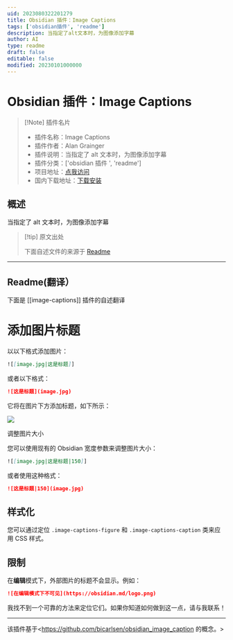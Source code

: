 ```yaml
---
uid: 2023080322201279
title: Obsidian 插件：Image Captions
tags: ['obsidian插件', 'readme']
description: 当指定了alt文本时，为图像添加字幕
author: AI
type: readme
draft: false
editable: false
modified: 20230101000000
---
```


# Obsidian 插件：Image Captions

> [!Note] 插件名片
> - 插件名称：Image Captions
> - 插件作者：Alan Grainger
> - 插件说明：当指定了 alt 文本时，为图像添加字幕
> - 插件分类：['obsidian 插件 ', 'readme']
> - 项目地址：[点我访问](https://github.com/alangrainger/obsidian-image-captions)
> - 国内下载地址：[下载安装](https://pkmer.cn/products/plugin/pluginMarket/?image-captions)

## 概述

当指定了 alt 文本时，为图像添加字幕

> [!tip] 原文出处
>
>下面自述文件的来源于 [Readme](https://ghproxy.net/https://raw.githubusercontent.com/alangrainger/obsidian-image-captions/main/README.md)
>

---

## Readme(翻译）

下面是 [[image-captions]] 插件的自述翻译

# 添加图片标题

以以下格式添加图片：

```markdown
![[image.jpg|这是标题]]
```

或者以下格式：

```markdown
![这是标题](image.jpg)
```

它将在图片下方添加标题，如下所示：

![](example.png)

调整图片大小

您可以使用现有的 Obsidian 宽度参数来调整图片大小：

```markdown
![[image.jpg|这是标题|150]]
```

或者使用这种格式：

```markdown
![这是标题|150](image.jpg)
```

## 样式化

您可以通过定位 `.image-captions-figure` 和 `.image-captions-caption` 类来应用 CSS 样式。

## 限制

在**编辑**模式下，外部图片的标题不会显示。例如：

```markdown
![在编辑模式下不可见](https://obsidian.md/logo.png)
```

我找不到一个可靠的方法来定位它们。如果你知道如何做到这一点，请与我联系！

---

该插件基于<https://github.com/bicarlsen/obsidian_image_caption 的概念。>
